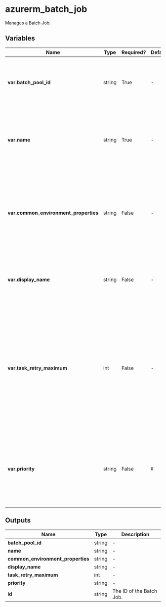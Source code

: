 # azurerm_batch_job

Manages a Batch Job.

## Variables

| Name | Type | Required? |  Default  |  Description |
| ---- | ---- | --------- |  ----------- | ----------- |
| **var.batch_pool_id** | string | True | -  |  The ID of the Batch Pool. Changing this forces a new Batch Job to be created. | 
| **var.name** | string | True | -  |  The name which should be used for this Batch Job. Changing this forces a new Batch Job to be created. | 
| **var.common_environment_properties** | string | False | -  |  Specifies a map of common environment settings applied to this Batch Job. Changing this forces a new Batch Job to be created. | 
| **var.display_name** | string | False | -  |  The display name of this Batch Job. Changing this forces a new Batch Job to be created. | 
| **var.task_retry_maximum** | int | False | -  |  The number of retries to each Batch Task belongs to this Batch Job. If this is set to `0`, the Batch service does not retry Tasks. If this is set to `-1`, the Batch service retries Batch Tasks without limit. | 
| **var.priority** | string | False | `0`  |  The priority of this Batch Job, possible values can range from -1000 (lowest) to 1000 (highest). Defaults to `0`. | 



## Outputs

| Name | Type | Description |
| ---- | ---- | --------- | 
| **batch_pool_id** | string  | - | 
| **name** | string  | - | 
| **common_environment_properties** | string  | - | 
| **display_name** | string  | - | 
| **task_retry_maximum** | int  | - | 
| **priority** | string  | - | 
| **id** | string  | The ID of the Batch Job. | 